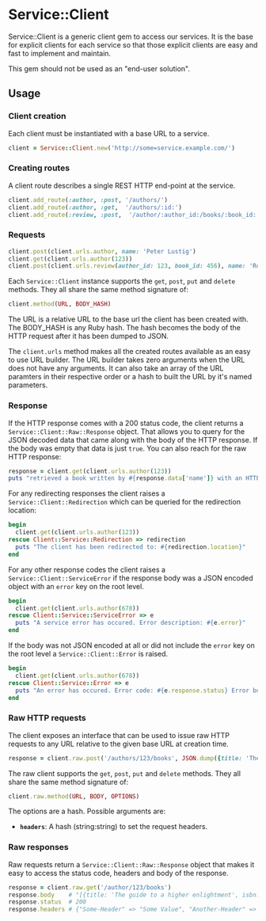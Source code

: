 # Service::Client

Service::Client is a generic client gem to access our services. It is the base for explicit clients for each service so that those explicit clients are easy and fast to implement and maintain.

This gem should not be used as an "end-user solution".

## Usage

### Client creation

Each client must be instantiated with a base URL to a service.

```ruby
client = Service::Client.new('http://some=service.example.com/')
```

### Creating routes

A client route describes a single REST HTTP end-point at the service.

```ruby
client.add_route(:author, :post, '/authors/')
client.add_route(:author, :get,  '/authors/:id:')
client.add_route(:review, :post,  '/author/:author_id:/books/:book_id:')
```

### Requests

```ruby
client.post(client.urls.author, name: 'Peter Lustig')
client.get(client.urls.author(123))
client.post(client.urls.review(author_id: 123, book_id: 456), name: 'Ronald Review', comment: 'This book is the bomb!')
```

Each ``Service::Client`` instance supports the ``get``, ``post``, ``put`` and ``delete`` methods. They all share the same method signature of:

```ruby
client.method(URL, BODY_HASH)
```

The URL is a relative URL to the base url the client has been created with. The BODY_HASH is any Ruby hash. The hash becomes the body of the HTTP request after it has been dumped to JSON.

The ``client.urls`` method makes all the created routes available as an easy to use URL builder. The URL builder takes zero arguments when the URL does not have any arguments. It can also take an array of the URL paramters in their respective order or a hash to built the URL by it's named parameters.

### Response

If the HTTP response comes with a 200 status code, the client returns a ``Service::Client::Raw::Response`` object. That allows you to query for the JSON decoded data that came along with the body of the HTTP response. If the body was empty that data is just ``true``. You can also reach for the raw HTTP response:

```ruby
response = client.get(client.urls.author(123))
puts "retrieved a book written by #{response.data['name']} with an HTTP status code of #{response.raw.status}"
```

For any redirecting responses the client raises a ``Service::Client::Redirection`` which can be queried for the redirection location:

```ruby
begin
  client.get(client.urls.author(123))
rescue Client::Service::Redirection => redirection
  puts "The client has been redirected to: #{redirection.location}"
end
```

For any other response codes the client raises a ``Service::Client::ServiceError`` if the response body was a JSON encoded object with an ``error`` key on the root level.

```ruby
begin
  client.get(client.urls.author(678))
rescue Client::Service::ServiceError => e
  puts "A service error has occured. Error description: #{e.error}"
end
```

If the body was not JSON encoded at all or did not include the ``error`` key on the root level a ``Service::Client::Error`` is raised.

```ruby
begin
  client.get(client.urls.author(678))
rescue Client::Service::Error => e
  puts "An error has occured. Error code: #{e.response.status} Error body: #{e.response.body}"
end
```

### Raw HTTP requests

The client exposes an interface that can be used to issue raw HTTP requests to any URL relative to the given base URL at creation time.

```ruby
response = client.raw.post('/authors/123/books', JSON.dump({title: 'The guide to a higher enlightment', isbn: '1234567'}))
```

The raw client supports the ``get``, ``post``, ``put`` and ``delete`` methods. They all share the same method signature of:

```ruby
client.raw.method(URL, BODY, OPTIONS)
```

The options are a hash. Possible arguments are:

* **``headers``**: A hash (string:string) to set the request headers.

### Raw responses

Raw requests return a ``Service::Client::Raw::Response`` object that makes it easy to access the status code, headers and body of the response.

```ruby
response = client.raw.get('/author/123/books')
response.body    # "[{title: 'The guide to a higher enlightment', isbn: '1234567', id: 456}, {title: 'Some book', isbn: '23464527', id: 789}]"
response.status  # 200
response.headers # {"Some-Header" => "Some Value", "Another-Header" => "Another Value"}
```